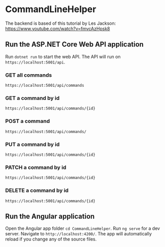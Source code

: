 # CommandLineHelper
The backend is based of this tutorial by Les Jackson: https://www.youtube.com/watch?v=fmvcAzHpsk8

## Run the ASP.NET Core Web API application
Run `dotnet run` to start the web API.
The API will run on `https://localhost:5001/api`.

### GET all commands
`https://localhost:5001/api/commands`

### GET a command by id
`https://localhost:5001/api/commands/{id}`

### POST a command
`https://localhost:5001/api/commands/`

### PUT a command by id
`https://localhost:5001/api/commands/{id}`

### PATCH a command by id
`https://localhost:5001/api/commands/{id}`

### DELETE a command by id
`https://localhost:5001/api/commands/{id}`

## Run the Angular application
Open the Angular app folder `cd CommandLineHelper`.
Run `ng serve` for a dev server. Navigate to `http://localhost:4200/`. The app will automatically reload if you change any of the source files.
